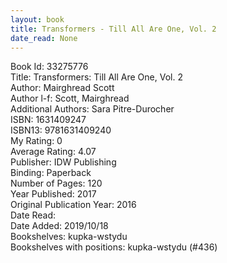 ```yaml
---
layout: book
title: Transformers - Till All Are One, Vol. 2
date_read: None
---
```


Book Id: 33275776<br />
Title: Transformers: Till All Are One, Vol. 2<br />
Author: Mairghread Scott<br />
Author l-f: Scott, Mairghread<br />
Additional Authors: Sara Pitre-Durocher<br />
ISBN: 1631409247<br />
ISBN13: 9781631409240<br />
My Rating: 0<br />
Average Rating: 4.07<br />
Publisher: IDW Publishing<br />
Binding: Paperback<br />
Number of Pages: 120<br />
Year Published: 2017<br />
Original Publication Year: 2016<br />
Date Read: <br />
Date Added: 2019/10/18<br />
Bookshelves: kupka-wstydu<br />
Bookshelves with positions: kupka-wstydu (#436)<br />

